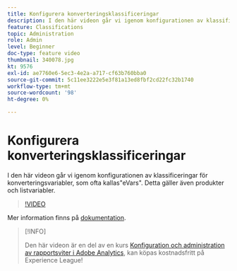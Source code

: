 ```yaml
---
title: Konfigurera konverteringsklassificeringar
description: I den här videon går vi igenom konfigurationen av klassificeringar för konverteringsvariabler, som ofta kallas eVars. Detta gäller även produkter och listvariabler.
feature: Classifications
topic: Administration
role: Admin
level: Beginner
doc-type: feature video
thumbnail: 340078.jpg
kt: 9576
exl-id: ae7760e6-5ec3-4e2a-a717-cf63b760bba0
source-git-commit: 5c11ee3222e5e3f81a13ed8fbf2cd22fc32b1740
workflow-type: tm+mt
source-wordcount: '98'
ht-degree: 0%

---
```


# Konfigurera konverteringsklassificeringar

I den här videon går vi igenom konfigurationen av klassificeringar för konverteringsvariabler, som ofta kallas&quot;eVars&quot;. Detta gäller även produkter och listvariabler.

>[!VIDEO](https://video.tv.adobe.com/v/340078/?quality=12&learn=on)

Mer information finns på [dokumentation](https://experienceleague.adobe.com/docs/analytics/admin/admin-tools/conversion-variables/conversion-classifications.html).

>[!INFO]
>
> Den här videon är en del av en kurs [Konfiguration och administration av rapportsviter i Adobe Analytics](https://experienceleague.adobe.com/?recommended=Analytics-A-1-2021.1.administration), kan köpas kostnadsfritt på Experience League!